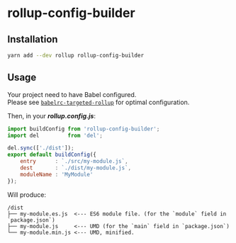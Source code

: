# rollup-config-builder

## Installation

```bash
yarn add --dev rollup rollup-config-builder
```

## Usage

Your project need to have Babel configured.  
Please see [`babelrc-targeted-rollup`](https://www.npmjs.com/package/babelrc-targeted-rollup) for optimal configuration.

Then, in your ___rollup.config.js___:

```js
import buildConfig from 'rollup-config-builder';
import del         from 'del';

del.sync(['./dist']);
export default buildConfig({
    entry      : `./src/my-module.js`,
    dest       : `./dist/my-module.js`,
    moduleName : 'MyModule'
});
```

Will produce:

```
/dist
├── my-module.es.js  <--- ES6 module file. (for the `module` field in `package.json`) 
├── my-module.js     <--- UMD (for the `main` field in `package.json`)
└── my-module.min.js <--- UMD, minified.
```
